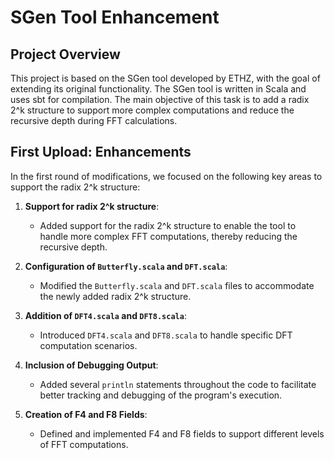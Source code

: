 # **SGen Tool Enhancement**

## **Project Overview**
This project is based on the SGen tool developed by ETHZ, with the goal of extending its original functionality. The SGen tool is written in Scala and uses sbt for compilation. The main objective of this task is to add a radix 2^k structure to support more complex computations and reduce the recursive depth during FFT calculations.


## **First Upload: Enhancements**

In the first round of modifications, we focused on the following key areas to support the radix 2^k structure:

1. **Support for radix 2^k structure**:
   - Added support for the radix 2^k structure to enable the tool to handle more complex FFT computations, thereby reducing the recursive depth.

2. **Configuration of `Butterfly.scala` and `DFT.scala`**:
   - Modified the `Butterfly.scala` and `DFT.scala` files to accommodate the newly added radix 2^k structure.

3. **Addition of `DFT4.scala` and `DFT8.scala`**:
   - Introduced `DFT4.scala` and `DFT8.scala` to handle specific DFT computation scenarios.

4. **Inclusion of Debugging Output**:
   - Added several `println` statements throughout the code to facilitate better tracking and debugging of the program's execution.

5. **Creation of F4 and F8 Fields**:
   - Defined and implemented F4 and F8 fields to support different levels of FFT computations.
